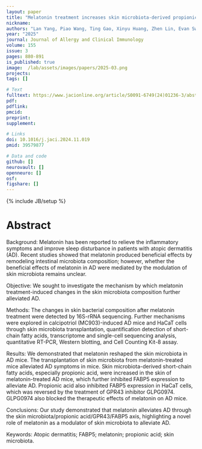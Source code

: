 ```yaml
---
layout: paper
title: "Melatonin treatment increases skin microbiota-derived propionic acid to alleviate atopic dermatitis​"
nickname:
authors: "Lan Yang, Piao Wang, Ting Gao, Xinyu Huang, Zhen Lin, Evan Sweren, Yue Li, Lu Chen, Martin P Alphonse, Jianglin Zhang, Gaofeng Wang"
year: "2025"
journal: Journal of Allergy and Clinical Immunology
volume: 155
issue: 3
pages: 880-891
is_published: true
image:  /lab/assets/images/papers/2025-03.png
projects:
tags: []

# Text
fulltext: https://www.jacionline.org/article/S0091-6749(24)01236-3/abstract
pdf:
pdflink:
pmcid:
preprint:
supplement:

# Links
doi: 10.1016/j.jaci.2024.11.019
pmid: 39579877

# Data and code
github: []
neurovault: []
openneuro: []
osf:
figshare: []
---
```

{% include JB/setup %}

# Abstract

Background: Melatonin has been reported to relieve the inflammatory symptoms and improve sleep disturbance in patients with atopic dermatitis (AD). Recent studies showed that melatonin produced beneficial effects by remodeling intestinal microbiota composition; however, whether the beneficial effects of melatonin in AD were mediated by the modulation of skin microbiota remains unclear.

Objective: We sought to investigate the mechanism by which melatonin treatment-induced changes in the skin microbiota composition further alleviated AD.

Methods: The changes in skin bacterial composition after melatonin treatment were detected by 16S-rRNA sequencing. Further mechanisms were explored in calcipotriol (MC903)-induced AD mice and HaCaT cells through skin microbiota transplantation, quantification detection of short-chain fatty acids, transcriptome and single-cell sequencing analysis, quantitative RT-PCR, Western blotting, and Cell Counting Kit-8 assay.

Results: We demonstrated that melatonin reshaped the skin microbiota in AD mice. The transplantation of skin microbiota from melatonin-treated mice alleviated AD symptoms in mice. Skin microbiota-derived short-chain fatty acids, especially propionic acid, were increased in the skin of melatonin-treated AD mice, which further inhibited FABP5 expression to alleviate AD. Propionic acid also inhibited FABP5 expression in HaCaT cells, which was reversed by the treatment of GPR43 inhibitor GLPG0974. GLPG0974 also blocked the therapeutic effects of melatonin on AD mice.

Conclusions: Our study demonstrated that melatonin alleviates AD through the skin microbiota/propionic acid/GPR43/FABP5 axis, highlighting a novel role of melatonin as a modulator of skin microbiota to alleviate AD. 

Keywords: Atopic dermatitis; FABP5; melatonin; propionic acid; skin microbiota.